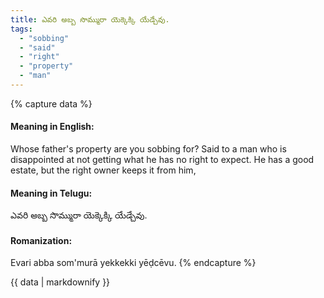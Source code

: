 ```yaml
---
title: ఎవరి అబ్బ సొమ్మురా యెక్కెక్కి యేడ్చేవు.
tags:
  - "sobbing"
  - "said"
  - "right"
  - "property"
  - "man"
---
```


{% capture data %}
#### Meaning in English:
Whose father's property are you sobbing for?
Said to a man who is disappointed at not getting what he has no right to expect.
He has a good estate, but the right owner keeps it from him,

#### Meaning in Telugu:
ఎవరి అబ్బ సొమ్మురా యెక్కెక్కి యేడ్చేవు.

#### Romanization:
Evari abba som'murā yekkekki yēḍcēvu.
{% endcapture %}

{{ data | markdownify }}

